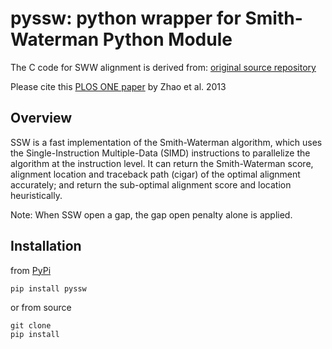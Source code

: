 # pyssw: python wrapper for Smith-Waterman Python Module

The C code for SWW alignment is derived from:
[original source repository](https://github.com/mengyao/Complete-Striped-Smith-Waterman-Library)

Please cite this [PLOS ONE paper](http://dx.plos.org/10.1371/journal.pone.0082138) by Zhao et al. 2013

## Overview

SSW is a fast implementation of the Smith-Waterman algorithm, which uses the
Single-Instruction Multiple-Data (SIMD) instructions to parallelize the
algorithm at the instruction level. It can return the Smith-Waterman score,
alignment location and traceback path (cigar) of the optimal alignment
accurately; and return the sub-optimal alignment score and location
heuristically.

Note: When SSW open a gap, the gap open penalty alone is applied.

## Installation

from [PyPi](https://pypi.org/project/pyssw/)

    pip install pyssw


or from source
    
    git clone 
    pip install 